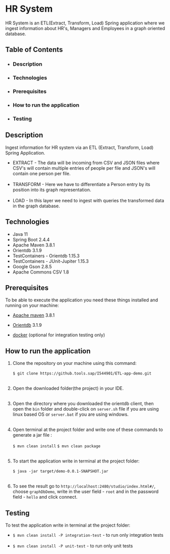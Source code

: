 # **HR System**

HR System is an ETL(Extract, Transform, Load) Spring application where we ingest information about HR's, Managers and
Employees in a graph oriented database.

## **Table of Contents**

* ### Description
* ### Technologies
* ### Prerequisites
* ### How to run the application
* ### Testing

## **Description**

Ingest information for HR system via an ETL (Extract, Transform, Load) Spring Application.

* EXTRACT - The data will be incoming from CSV and JSON files where CSV's will contain multiple entries of people per
  file and JSON's will contain one person per file.
  <br>
  <br>
* TRANSFORM - Here we have to differentiate a Person entry by its position into its graph representation.
  <br>
  <br>
* LOAD - In this layer we need to ingest with queries the transformed data in the graph database.

## **Technologies**

* Java 11
* Spring Boot 2.4.4
* Apache Maven 3.8.1
* Orientdb 3.1.9
* TestContainers - Orientdb 1.15.3
* TestContainers - JUnit-Jupiter 1.15.3
* Google Gson 2.8.5
* Apache Commons CSV 1.8

## **Prerequisites**

To be able to execute the application you need these things installed and running on your machine:
<br>

* [Apache maven](https://maven.apache.org "download apache maven") 3.8.1
  <br>
* [Orientdb](https://orientdb.org, "download orientdb") 3.1.9

* [docker](https://www.docker.com/get-started "download docker") (optional for integration testing only)

## **How to run the application**

1. Clone the repository on your machine using this command:
   <br>
   <br>
   `$ git clone https://github.tools.sap/I544901/ETL-app-demo.git`
   <br>
   <br>
2. Open the downloaded folder(the project) in your IDE.
   <br>
   <br>

3. Open the directory where you downloaded the orientdb client, then open the `bin` folder and double-click
   on `server.sh` file if you are using linux based OS or `server.bat` if you are using windows.
   <br>
   <br>

4. Open terminal at the project folder and write one of these commands to generate a jar file :
   <br>
   <br>
   `$ mvn clean install`
   `$ mvn clean package`
   <br>
   <br>
5. To start the application write in terminal at the project folder:
   <br>
   <br>
   `$ java -jar target/demo-0.0.1-SNAPSHOT.jar`
   <br>
   <br>
6. To see the result go to `http://localhost:2480/studio/index.html#/`, choose `graphDbDemo`, write in 
   the user field - `root` and in the password field - `hello` and click connect.

## **Testing**

To test the application write in terminal at the project folder:

* `$ mvn clean install -P integration-test` - to run only integration tests
  <br>
  <br>
* `$ mvn clean install -P unit-test` - to run only unit tests  

